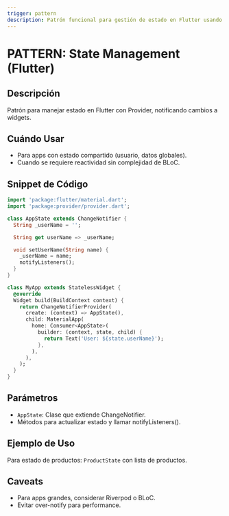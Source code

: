```yaml
---
trigger: pattern
description: Patrón funcional para gestión de estado en Flutter usando Provider.
---
```


# PATTERN: State Management (Flutter)

## Descripción
Patrón para manejar estado en Flutter con Provider, notificando cambios a widgets.

## Cuándo Usar
- Para apps con estado compartido (usuario, datos globales).
- Cuando se requiere reactividad sin complejidad de BLoC.

## Snippet de Código
```dart
import 'package:flutter/material.dart';
import 'package:provider/provider.dart';

class AppState extends ChangeNotifier {
  String _userName = '';

  String get userName => _userName;

  void setUserName(String name) {
    _userName = name;
    notifyListeners();
  }
}

class MyApp extends StatelessWidget {
  @override
  Widget build(BuildContext context) {
    return ChangeNotifierProvider(
      create: (context) => AppState(),
      child: MaterialApp(
        home: Consumer<AppState>(
          builder: (context, state, child) {
            return Text('User: ${state.userName}');
          },
        ),
      ),
    );
  }
}
```

## Parámetros
- `AppState`: Clase que extiende ChangeNotifier.
- Métodos para actualizar estado y llamar notifyListeners().

## Ejemplo de Uso
Para estado de productos: `ProductState` con lista de productos.

## Caveats
- Para apps grandes, considerar Riverpod o BLoC.
- Evitar over-notify para performance.